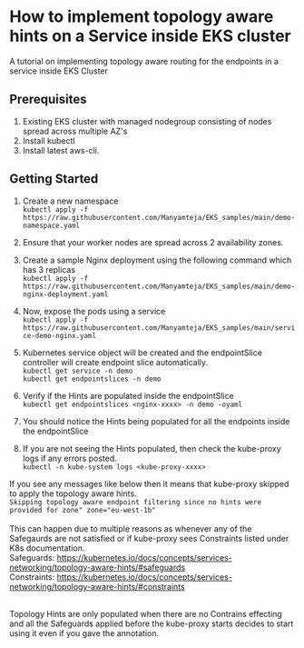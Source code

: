 # How to implement topology aware hints on a Service inside EKS cluster
A tutorial on implementing topology aware routing for the endpoints in a service inside EKS Cluster

## Prerequisites
1. Existing EKS cluster with managed nodegroup consisting of nodes spread across multiple AZ's
2. Install kubectl
3. Install latest aws-cli.<br>

## Getting Started
1. Create a new namespace <br>
````kubectl apply -f https://raw.githubusercontent.com/Manyamteja/EKS_samples/main/demo-namespace.yaml````

2. Ensure that your worker nodes are spread across 2 availability zones.
3. Create a sample Nginx deployment using the following command which has 3 replicas<br>
````kubectl apply -f https://raw.githubusercontent.com/Manyamteja/EKS_samples/main/demo-nginx-deployment.yaml ````
4. Now, expose the pods using a service<br>
````kubectl apply -f https://raw.githubusercontent.com/Manyamteja/EKS_samples/main/service-demo-nginx.yaml````
5. Kubernetes service object will be created and the endpointSlice controller will create endpoint slice automatically. <br>
````kubectl get service -n demo```` <br>
````kubectl get endpointslices -n demo````<br>
6. Verify if the Hints are populated inside the endpointSlice <br>
````kubectl get endpointslices <nginx-xxxx> -n demo -oyaml````
7. You should notice the Hints being populated for all the endpoints inside the endpointSlice
8. If you are not seeing the Hints populated, then check the kube-proxy logs if any errors posted. <br>
````kubectl -n kube-system logs <kube-proxy-xxxx>```` <br>

If you see any messages like below then it means that kube-proxy skipped to apply the topology aware hints.<br>
````Skipping topology aware endpoint filtering since no hints were provided for zone" zone="eu-west-1b"````<br>
<br>
This can happen due to multiple reasons as whenever any of the Safegaurds are not satisfied or if kube-proxy sees Constraints listed under K8s documentation. <br>
Safeguards: https://kubernetes.io/docs/concepts/services-networking/topology-aware-hints/#safeguards <br>
Constraints: https://kubernetes.io/docs/concepts/services-networking/topology-aware-hints/#constraints <br>

<br>
Topology Hints are only populated when there are no Contrains effecting and all the Safeguards applied before the kube-proxy starts decides to start using it even if you gave the annotation. <br>
